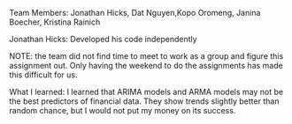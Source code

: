 Team Members: Jonathan Hicks, Dat Nguyen,Kopo Oromeng, Janina Boecher, Kristina Rainich

Jonathan Hicks: Developed his code independently

NOTE: the team did not find time to meet to work as a group and figure this assignment out. Only having the weekend to do the assignments has made this difficult for us.

What I learned: I learned that ARIMA models and ARMA models may not be the best predictors of financial data. They show trends slightly better than random chance, but I would not put my money on its success. 
